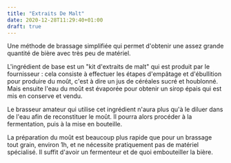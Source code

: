 ```yaml
---
title: "Extraits De Malt"
date: 2020-12-28T11:29:40+01:00
draft: true
---
```


Une méthode de brassage simplifiée qui permet d'obtenir une assez grande quantité de bière avec très peu de matériel.

<!--more-->

L'ingrédient de base est un "kit d'extraits de malt" qui est produit par le fournisseur : cela consiste à effectuer les étapes d'empâtage et d'ébullition pour produire du moût, c'est à dire un jus de céréales sucré et houblonné. Mais ensuite l'eau du moût est évaporée pour obtenir un sirop épais qui est mis en conserve et vendu.

Le brasseur amateur qui utilise cet ingrédient n'aura plus qu'à le diluer dans de l'eau afin de reconstituer le moût. Il pourra alors procéder à la fermentation, puis à la mise en bouteille.

La préparation du moût est beaucoup plus rapide que pour un brassage tout grain, environ 1h, et ne nécessite pratiquement pas de matériel spécialisé. Il suffit d'avoir un fermenteur et de quoi embouteiller la bière.